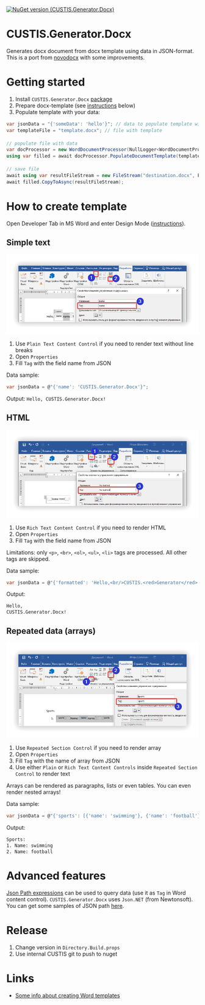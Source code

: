 [![NuGet version (CUSTIS.Generator.Docx)](https://img.shields.io/nuget/v/CUSTIS.Generator.Docx.svg?style=flat-square)](https://www.nuget.org/packages/CUSTIS.Generator.Docx)

# CUSTIS.Generator.Docx 
Generates docx document from docx template using data in JSON-format. This is a port from [novodocx](https://github.com/rezanid/novodocx) with some improvements.

# Getting started

1. Install `CUSTIS.Generator.Docx` [package](https://www.nuget.org/packages/CUSTIS.Generator.Docx)
2. Prepare docx-template (see [instructions](#how-to-create-template) below)
3. Populate template with your data:

```csharp
var jsonData = "{'someData': 'hello'}"; // data to populate template with
var templateFile = "template.docx"; // file with template 

// populate file with data
var docProcessor = new WordDocumentProcessor(NullLogger<WordDocumentProcessor>.Instance);
using var filled = await docProcessor.PopulateDocumentTemplate(templateFile, input);

// save file
await using var resultFileStream = new FileStream("destination.docx", FileMode.OpenOrCreate, FileAccess.Write);
await filled.CopyToAsync(resultFileStream);
```

# How to create template

Open Developer Tab in MS Word and enter Design Mode ([instructions](https://www.namicsoft.com/doc/enter-design-mode-microsoft-word/)).

## Simple text

![Plain text](.media/plain_text.png)

1. Use `Plain Text Content Control` if you need to render text without line breaks
2. Open `Properties`
3. Fill `Tag` with the field name from JSON

Data sample:
```csharp
var jsonData = @"{'name': 'CUSTIS.Generator.Docx'}";
```

Output: `Hello, CUSTIS.Generator.Docx!`

## HTML

![HTML](.media/html.png)

1. Use `Rich Text Content Control` if you need to render HTML
2. Open `Properties`
3. Fill `Tag` with the field name from JSON

Limitations: only `<p>`, `<br>`, `<ol>`, `<ul>`, `<li>` tags are processed. All other tags are skipped.

Data sample:
```csharp
var jsonData = @"{'formatted': 'Hello,<br/>CUSTIS.<red>Generator</red>.Docx!'}";
```

Output: 
```
Hello,
CUSTIS.Generator.Docx!
```

## Repeated data (arrays)

![Repeated](.media/repeated.png)

1. Use `Repeated Section Control` if you need to render array
2. Open `Properties`
3. Fill `Tag` with the name of array from JSON
4. Use either `Plain` or `Rich Text Content Controls` inside `Repeated Section Control` to render text 

Arrays can be rendered as paragraphs, lists or even tables. You can even render nested arrays!

Data sample:
```csharp
var jsonData = @"{'sports': [{'name': 'swimming'}, {'name': 'football'}]}";
```

Output:
```
Sports:
1. Name: swimming
2. Name: football
```

# Advanced features

[Json Path expressions](https://goessner.net/articles/JsonPath) can be used to query data (use it as `Tag` in Word content control). `CUSTIS.Generator.Docx` uses `Json.NET` (from Newtonsoft). You can get some samples of JSON path [here](https://www.newtonsoft.com/json/help/html/QueryJsonSelectToken.htm). 

# Release

1. Change version in `Directory.Build.props`
2. Use internal CUSTIS git to push to nuget 

# Links

* [Some info about creating Word templates](https://support.clio.com/hc/en-us/articles/203359420-Tutorial-Creating-a-Protected-Fillable-Template-in-Microsoft-Word-for-Use-in-Document-Automation)